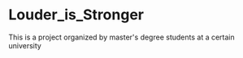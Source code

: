 # Louder_is_Stronger
This is a project organized by master's degree students at a certain university
